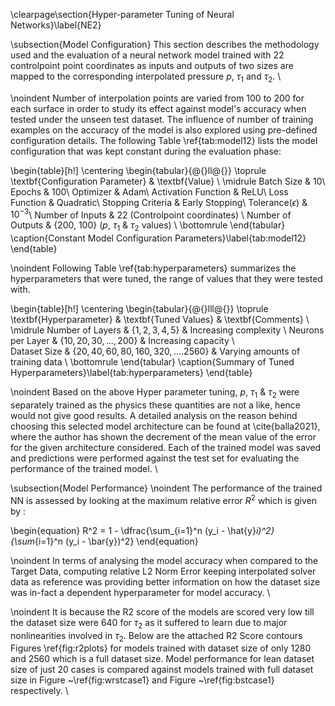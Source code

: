 \clearpage\section{Hyper-parameter Tuning of Neural Networks}\label{NE2}

\subsection{Model Configuration}
This section describes the methodology used and the evaluation of a neural network model trained with 22 controlpoint point coordinates as inputs and outputs of two sizes are mapped to the corresponding interpolated pressure $p$, $\tau_1$ and $\tau_2$. 
\\

\noindent Number of interpolation points are varied from 100 to 200 for each surface in order to study its effect against model's accuracy when tested under the unseen test dataset. The influence of number of training examples on the accuracy of the model is also explored using  pre-defined configuration details.
The following Table \ref{tab:model12} lists the model configuration that was kept constant during the evaluation phase:

\begin{table}[h!]
	\centering
	\begin{tabular}{@{}ll@{}}
		\toprule
		\textbf{Configuration Parameter} & \textbf{Value} \\
		\midrule
		Batch Size & 10\\
		Epochs & 100\\
		Optimizer & Adam\\
		Activation Function & ReLU\\
		Loss Function & Quadratic\\
		Stopping Criteria & Early Stopping\\
		Tolerance($\epsilon$) & $10^{-3}$\\
		Number of Inputs & 22 (Controlpoint coordinates) \\
		Number of Outputs & {200, 100} ($p$, $\tau_1$ \& $\tau_2$ values) \\
		\bottomrule
	\end{tabular}
	\caption{Constant Model Configuration Parameters}\label{tab:model12}	
\end{table}

\noindent Following Table \ref{tab:hyperparameters} summarizes the hyperparameters that were tuned, the range of values that they were tested with.

\begin{table}[h!]
	\centering
	\begin{tabular}{@{}lll@{}}
		\toprule
		\textbf{Hyperparameter} & \textbf{Tuned Values} & \textbf{Comments} \\
		\midrule
		Number of Layers & $\{1, 2, 3, 4, 5\}$ & Increasing complexity \\
		Neurons per Layer & $\{10, 20, 30, ..., 200\}$ & Increasing capacity \\			
		Dataset Size & $\{20, 40, 60, 80, 160, 320, ....2560 \}$ & Varying amounts of training data \\
		\bottomrule
	\end{tabular}
	\caption{Summary of Tuned Hyperparameters}\label{tab:hyperparameters}
\end{table}

\noindent Based on the above Hyper parameter tuning, $p$, $\tau_1$ \& $\tau_2$ were separately trained as the physics these quantities are not a like, hence would not give good results. A detailed analysis on the reason behind choosing this selected model architecture can be found at \cite{balla2021}, where the author has shown the decrement of the mean value of the error for the given architecture considered. Each of the trained model was saved and predictions were performed against the test set for evaluating the performance of the trained model. 
\\

\subsection{Model Performance}
 \noindent The performance of the trained NN is assessed by looking at the maximum relative error $R^2$ which is given by :

\begin{equation}
	R^2 = 1 - \dfrac{\sum_{i=1}^n (y_i - \hat{y}_i)^2}{\sum_{i=1}^n (y_i - \bar{y})^2}
\end{equation}

\noindent In terms of analysing the model accuracy when compared to the Target Data, computing relative L2 Norm Error keeping interpolated solver data as reference was providing better information on how the dataset size was in-fact a dependent hyperparameter for model accuracy. 
\\

\noindent It is because the R2 score of the models are scored very low till the dataset size were 640 for $\tau_2$ as it suffered to learn due to major nonlinearities involved in $\tau_2$. Below are the attached R2 Score contours Figures \ref{fig:r2plots} for models trained with dataset size of only 1280 and 2560 which is a full dataset size. Model performance for lean dataset size of just 20 cases  is compared against models trained with full dataset size in Figure ~\ref{fig:wrstcase1} and Figure ~\ref{fig:bstcase1} respectively. 
\\
